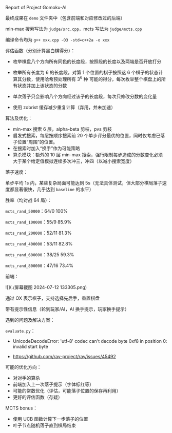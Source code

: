 Report of Project Gomoku-AI



最终成果在 `demo` 文件夹中（包含前端和对应修改过的后端）

min-max 搜索写法为 `judge/src.cpp`，mcts 写法为 `judge/mcts.cpp`

编译命令均为 `g++ xxx.cpp -O3 -std=c++2a -o xxx`



评估函数（分别计算黑白棋得分）：

- 枚举棋盘八个方向所有同色的长度段，按照段的长度以及两端是否开放打分
- 枚举所有长度为 6 的长度段，对第 1 个位置的棋子按照这 6 个棋子的状态计算其分数，使用哈希预处理所有 $3^6$ 种 可能的得分，每次枚举整个棋盘上的所有状态并加上该状态的分数

- 单次落子只会影响八个方向经过该子的长度段，每次只修改分数的变化量
- 使用 zobrist 缓存减少重复计算（弃用，并未加速）



算法及优化：

- min-max 搜索 6 层，alpha-beta 剪枝，pvs 剪枝
- 启发式搜索，每层按顺序搜索前 20 个单步评分最优的位置，同时仅考虑已落子位置“周围”的位置。
- 在搜索时加入“换手”作为可能策略
- 算杀模块：额外的 10 层 min-max 搜索，强行限制每步造成的分数变化必须大于某个给定值模拟连续多次冲三，冲四（以减小搜索宽度）



落子速度：

单步平均 1s 内，某些复杂局面可能达到 5s（无法具体测试，但大部分棋局落子速度都显著很快，几乎达到 `baseline` 的水平）



胜率（均对战 64 局）：

`mcts_rand_50000`：64/0 100%

`mcts_rand_100000`：55/9 85.9%

`mcts_rand_200000`：52/11 81.3%

`mcts_rand_400000`：53/11 82.8%

`mcts_rand_600000`：38/25 59.3%

`mcts_rand_800000`：47/16 73.4%



前端：

![](./屏幕截图 2024-07-12 133305.png)

通过 OX 表示棋子，支持选择先后手，重置棋盘

带有提示性信息（轮到玩家/AI，AI 换手提示，玩家换手提示）



遇到的问题及解决方案：

`evaluate.py`：

- UnicodeDecodeError: 'utf-8' codec can't decode byte 0xf8 in position 0: invalid start byte

- https://github.com/ray-project/ray/issues/45492



可能的优化方向：

- 对对手的算杀
- 前端加入上一次落子提示（字体标红等）
- 可能的常数优化（评估，可能落子位置的保存再利用）
- 更好的评估函数（存疑）



MCTS bonus：

- 使用 UCB 函数计算下一步落子的位置
- 叶子节点随机落子直到棋局结束

